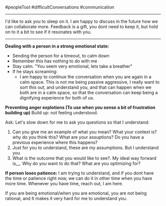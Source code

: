 #peopleTool #difficultConversations #communication

---- 

I'd like to ask you to sleep on it. I am happy to discuss in the future how we can collaborate more. Feedback is a gift, you dont need to keep it, but hold on to it a bit to see if it resonates with you.

----


**Dealing with a person in a strong emotional state:**
- Sending the person for a timeout, to calm down
- Remember this has nothing to do with me
- Stay calm. "You seem very emotional, lets take a breather"
- If he stays screaming:
	- I am happy to continue the conversation when you are again in a calm space. This is not me being passive aggressive, I really want to sort this out, and understand you, and that can happen when we both are in a calm space, so that the conversation can keep being a dignifying experience for both of us.

**Preventing anger explotions (To use when you sense a bit of frustration building up)**
Build up: not feeling understood.

Ask: 
Let's slow down for me to ask you questions so that I understand:
1. Can you give me an example of what you mean? What your context is? why do you think this? What are your assuptions? Do you have a previous experience where this happens?
2. Just for you to understand, these are my assumptions. But I understand you
3. What is the outcome that you would like to see?. My ideal way forward is__. Why do you want to do that? What are you optimizing for?

**If person loses patience:** 
I am trying to understand, and if you dont have the time or patience right now, we can do it in other time when you have more time. Whenever you have time, reach out, I am here.


If you are being emotional/when you are emotional, you are not being rational, and It makes it very hard for me to understand you.




